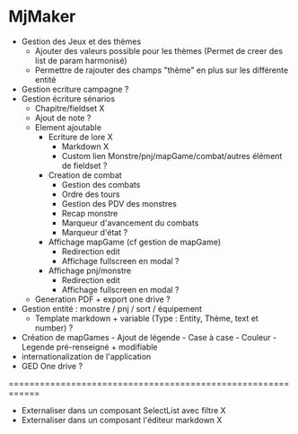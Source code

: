 # MjMaker
- Gestion des Jeux et des thèmes 
	- Ajouter des valeurs possible pour les thèmes (Permet de creer des list de param harmonisé)
	- Permettre de rajouter des champs "thème" en plus sur les différente entité 
- Gestion ecriture campagne ?
- Gestion écriture sénarios
 	- Chapitre/fieldset X
	- Ajout de note ?
	- Element ajoutable	
		- Ecriture de lore X
			- Markdown X
			- Custom lien Monstre/pnj/mapGame/combat/autres élément de fieldset ?
		- Creation de combat
			- Gestion des combats
			- Ordre des tours
			- Gestion des PDV des monstres
			- Recap monstre
			- Marqueur d'avancement du combats
			- Marqueur d'état ?
		- Affichage mapGame (cf gestion de mapGame)
			- Redirection edit
			- Affichage fullscreen en modal ?
		- Affichage pnj/monstre
		 	- Redirection edit
			- Affichage fullscreen en modal ?
	- Generation PDF + export one drive ?
- Gestion entité : monstre / pnj / sort / équipement
	- Template markdown + variable (Type : Entity, Thème, text et number)  ?
- Création de mapGames
		- Ajout de légende
		- Case à case
		- Couleur
		- Legende pré-renseigné + modifiable
- internationalization de l'application
- GED One drive ?
	
============================================================
- Externaliser dans un composant SelectList avec filtre X
- Externaliser dans un composant l'éditeur markdown X
